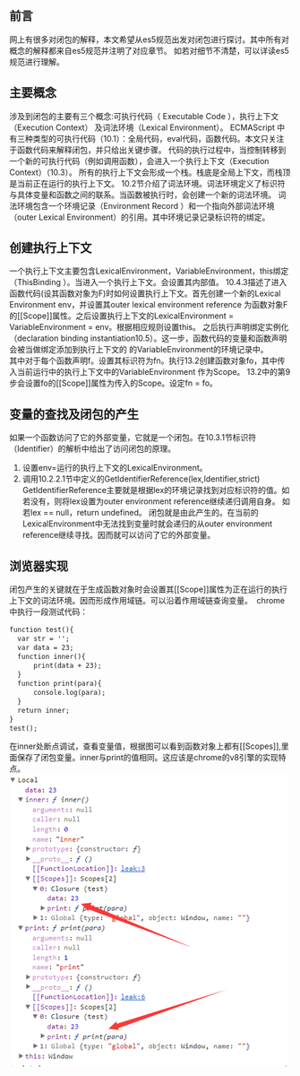 ## 前言
 网上有很多对闭包的解释，本文希望从es5规范出发对闭包进行探讨。其中所有对概念的解释都来自es5规范并注明了对应章节。
 如若对细节不清楚，可以详读es5规范进行理解。
 
## 主要概念
 涉及到闭包的主要有三个概念:可执行代码（ Executable Code ），执行上下文（Execution Context） 及词法环境（Lexical Environment）。
 ECMAScript 中有三种类型的可执行代码（10.1）：全局代码，eval代码，函数代码。本文只关注于函数代码来解释闭包，并只给出关键步骤。
 代码的执行过程中，当控制转移到一个新的可执行代码（例如调用函数），会进入一个执行上下文（Execution Context）（10.3）。
 所有的执行上下文会形成一个栈。栈底是全局上下文，而栈顶是当前正在运行的执行上下文。
 10.2节介绍了词法环境。词法环境定义了标识符与具体变量和函数之间的联系。当函数被执行时，会创建一个新的词法环境。
 词法环境包含一个环境记录（Environment Record ）和一个指向外部词法环境（outer Lexical Environment）的引用。其中环境记录记录标识符的绑定。
 
## 创建执行上下文
  一个执行上下文主要包含LexicalEnvironment，VariableEnvironment，this绑定（ThisBinding ）。当进入一个执行上下文。会设置其内部值。
  10.4.3描述了进入函数代码(设其函数对象为F)时如何设置执行上下文。首先创建一个新的Lexical Environment env，并设置其outer lexical environment reference 
为函数对象F的[[Scope]]属性。之后设置执行上下文的LexicalEnvironment = VariableEnvironment  = env。根据相应规则设置this。
之后执行声明绑定实例化（declaration binding instantiation10.5）。这一步，函数代码的变量和函数声明会被当做绑定添加到执行上下文的
的VariableEnvironment的环境记录中。  
 其中对于每个函数声明f。设置其标识符为fn。执行13.2创建函数对象fo，其中传入当前运行中的执行上下文中的VariableEnvironment 作为Scope。
13.2中的第9步会设置fo的[[Scope]]属性为传入的Scope。设定fn = fo。

## 变量的查找及闭包的产生
  如果一个函数访问了它的外部变量，它就是一个闭包。在10.3.1节标识符（Identifier）的解析中给出了访问闭包的原理。 
  1. 设置env=运行的执行上下文的LexicalEnvironment。 
2. 调用10.2.2.1节中定义的GetIdentifierReference(lex,Identifier,strict)
GetIdentifierReference主要就是根据lex的环境记录找到对应标识符的值。如若没有，则将lex设置为outer environment reference继续递归调用自身。
如若lex == null，return undefined。
  闭包就是由此产生的。在当前的LexicalEnvironment中无法找到变量时就会递归的从outer environment reference继续寻找。因而就可以访问了它的外部变量。
## 浏览器实现
  闭包产生的关键就在于生成函数对象时会设置其[[Scope]]属性为正在运行的执行上下文的词法环境。因而形成作用域链。可以沿着作用域链查询变量。 
  chrome中执行一段测试代码： 
  ```
  function test(){
    var str = '';
    var data = 23;
    function inner(){
        print(data + 23);
    }
    function print(para){
        console.log(para);
    }
    return inner;
  }
  test();
  ```
  在inner处断点调试，查看变量值，根据图可以看到函数对象上都有[[Scopes]],里面保存了闭包变量。inner与print的值相同。这应该是chrome的v8引擎的实现特点。   
  ![在chrome中的实现](https://github.com/seulike/blog/blob/master/img/closure1.png)
  
 
